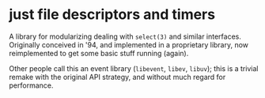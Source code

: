 just file descriptors and timers
================================

A library for modularizing dealing with `select(3)` and
similar interfaces. Originally conceived in '94, and
implemented in a proprietary library, now reimplemented
to get some basic stuff running (again).

Other people call this an event library (`libevent`,
`libev`, `libuv`); this is a trivial remake with
the original API strategy, and without much regard
for performance.
